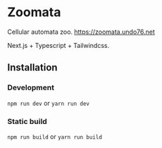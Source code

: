# Zoomata

Cellular automata zoo. https://zoomata.undo76.net

Next.js + Typescript + Tailwindcss.

## Installation

### Development
`npm run dev`
or
`yarn run dev`

### Static build
`npm run build`
or
`yarn run build`







